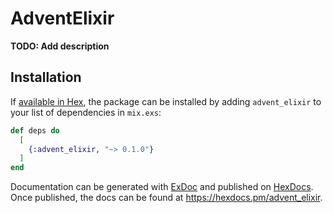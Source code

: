 # AdventElixir

**TODO: Add description**

## Installation

If [available in Hex](https://hex.pm/docs/publish), the package can be installed
by adding `advent_elixir` to your list of dependencies in `mix.exs`:

```elixir
def deps do
  [
    {:advent_elixir, "~> 0.1.0"}
  ]
end
```

Documentation can be generated with [ExDoc](https://github.com/elixir-lang/ex_doc)
and published on [HexDocs](https://hexdocs.pm). Once published, the docs can
be found at <https://hexdocs.pm/advent_elixir>.

